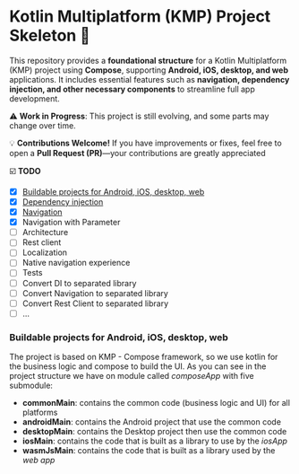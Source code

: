 # Kotlin Multiplatform (KMP) Project Skeleton 🚀
This repository provides a **foundational structure** for a Kotlin Multiplatform (KMP) project using **Compose**, supporting **Android, iOS, desktop, and web** applications. It includes essential features such as **navigation, dependency injection, and other necessary components** to streamline full app development.

⚠️ **Work in Progress**: This project is still evolving, and some parts may change over time.

💡 **Contributions Welcome!** If you have improvements or fixes, feel free to open a **Pull Request (PR)**—your contributions are greatly appreciated

☑️ **TODO**
- [x] [Buildable projects for Android, iOS, desktop, web](#buildable-projects-for-android-ios-desktop-web)
- [x] [Dependency injection](/it/croccio/ticketshare/library/kdi/README_KDI.md)
- [x] [Navigation](/it/croccio/ticketshare/library/navigation/README_Navigation.md)
- [x] Navigation with Parameter
- [ ] Architecture
- [ ] Rest client
- [ ] Localization
- [ ] Native navigation experience
- [ ] Tests
- [ ] Convert DI to separated library
- [ ] Convert Navigation to separated library
- [ ] Convert Rest Client to separated library
- [ ] ...

### Buildable projects for Android, iOS, desktop, web
The project is based on KMP - Compose framework, so we use kotlin for the business logic and compose to build the UI.
As you can see in the project structure we have on module called _composeApp_ with five submodule:
- **commonMain**: contains the common code (business logic and UI) for all platforms
- **androidMain**: contains the Android project that use the common code
- **desktopMain**: contains the Desktop project then use the common code
- **iosMain**: contains the code that is built as a library to use by the _iosApp_
- **wasmJsMain**: contains the code that is built as a library used by the _web app_

